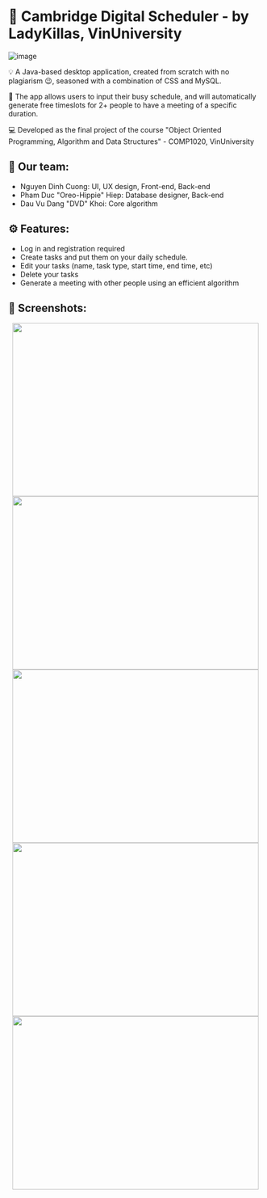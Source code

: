 # :date: Cambridge Digital Scheduler - by LadyKillas, VinUniversity

![image](https://user-images.githubusercontent.com/84661482/119254719-26081900-bbe2-11eb-9ffb-31e31866a999.png)

:bulb: A Java-based desktop application, created from scratch with no plagiarism 😉, seasoned with a combination of CSS and MySQL.    

:toolbox: The app allows users to input their busy schedule, and will automatically generate free timeslots for 2+ people to have a meeting of a specific duration.     
  
:computer: Developed as the final project of the course "Object Oriented Programming, Algorithm and Data Structures" - COMP1020, VinUniversity     

## :brain: Our team:    
* Nguyen Dinh Cuong: UI, UX design, Front-end, Back-end   
* Pham Duc "Oreo-Hippie" Hiep: Database designer, Back-end   
* Dau Vu Dang "DVD" Khoi: Core algorithm  

## :gear: Features:
- Log in and registration required
- Create tasks and put them on your daily schedule.
- Edit your tasks (name, task type, start time, end time, etc)
- Delete your tasks
- Generate a meeting with other people using an efficient algorithm
    
## :camera_flash: Screenshots:
<p align="center">
    <img width="488" height="343" src="https://user-images.githubusercontent.com/84661482/119264175-3cc36580-bc0c-11eb-8705-df919c537d4d.png">
    <img width="488" height="343" src="https://user-images.githubusercontent.com/84661482/119264211-611f4200-bc0c-11eb-8991-0ffc17b051c9.png">
    <img width="488" height="343" src="https://user-images.githubusercontent.com/84661482/119264352-0508ed80-bc0d-11eb-8e83-5ae5339667af.png">
    <img width="488" height="343" src="https://user-images.githubusercontent.com/84661482/119264403-3e415d80-bc0d-11eb-88f9-86575389c641.png">
    <img width="488" height="343" src="https://user-images.githubusercontent.com/84661482/119264576-fbcc5080-bc0d-11eb-9527-076edf8760a4.png">
</p>

